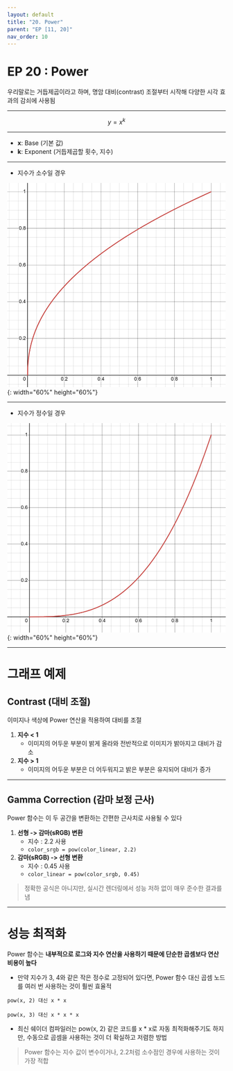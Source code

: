 ```yaml
---
layout: default
title: "20. Power"
parent: "EP [11, 20]"
nav_order: 10
---
```


# EP 20 : Power
우리말로는 거듭제곱이라고 하며, 명암 대비(contrast) 조절부터 시작해 다양한 시각 효과의 감쇠에 사용됨

---

$$
y = x^k
$$

---

- **x**: Base (기본 값)
- **k**: Exponent (거듭제곱할 횟수, 지수)

---

- 지수가 소수일 경우

![](../../../../../images/powerMinus.png){: width="60%" height="60%"}

---

- 지수가 정수일 경우

![](../../../../../images/powerPlus.png){: width="60%" height="60%"}

---

# 그래프 예제

## Contrast (대비 조절)
이미지나 색상에 Power 연산을 적용하여 대비를 조절

1. **지수 < 1**
    - 이미지의 어두운 부분이 밝게 올라와 전반적으로 이미지가 밝아지고 대비가 감소
2. **지수 > 1**
    - 이미지의 어두운 부분은 더 어두워지고 밝은 부분은 유지되어 대비가 증가

---

## Gamma Correction (감마 보정 근사)
Power 함수는 이 두 공간을 변환하는 간편한 근사치로 사용될 수 있다

1. **선형 -> 감마(sRGB) 변환**
    - 지수 : 2.2 사용
    - `color_srgb = pow(color_linear, 2.2)`
2. **감마(sRGB) -> 선형 변환**
    - 지수 : 0.45 사용
    - `color_linear = pow(color_srgb, 0.45)`

> 정확한 공식은 아니지만, 실시간 렌더링에서 성능 저하 없이 매우 준수한 결과를 냄

---

# 성능 최적화
Power 함수는 **내부적으로 로그와 지수 연산을 사용하기 때문에 단순한 곱셈보다 연산 비용이 높다**

- 만약 지수가 3, 4와 같은 작은 정수로 고정되어 있다면, Power 함수 대신 곱셈 노드를 여러 번 사용하는 것이 훨씬 효율적

```
pow(x, 2) 대신 x * x

pow(x, 3) 대신 x * x * x
```

- 최신 쉐이더 컴파일러는 pow(x, 2) 같은 코드를 x * x로 자동 최적화해주기도 하지만, 수동으로 곱셈을 사용하는 것이 더 확실하고 저렴한 방법

> Power 함수는 지수 값이 변수이거나, 2.2처럼 소수점인 경우에 사용하는 것이 가장 적합